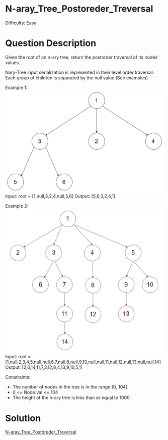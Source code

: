 
# N-aray_Tree_Postoreder_Treversal

Difficulty: Easy

# Question Description

Given the root of an n-ary tree, return the postorder traversal of its nodes' values.

Nary-Tree input serialization is represented in their level order traversal. Each group of children is separated by the null value (See examples)

Example 1:
![alt text](image.png)
Input: root = [1,null,3,2,4,null,5,6]
Output: [5,6,3,2,4,1]

Example 2:
![alt text](image-1.png)
Input: root = [1,null,2,3,4,5,null,null,6,7,null,8,null,9,10,null,null,11,null,12,null,13,null,null,14]
Output: [2,6,14,11,7,3,12,8,4,13,9,10,5,1]

Constraints:

- The number of nodes in the tree is in the range [0, 104].
- 0 <= Node.val <= 104
- The height of the n-ary tree is less than or equal to 1000.

# Solution

[N-aray_Tree_Postoreder_Treversal]([590]N-aray_Tree_Postoreder_Treversal.py)

    